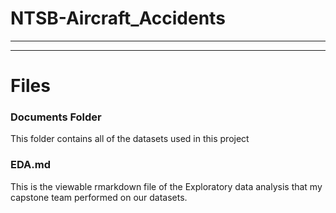 # NTSB-Aircraft_Accidents
-------------------------

-------------------------

# Files
### Documents Folder
This folder contains all of the datasets used in this project

### EDA.md
This is the viewable rmarkdown file of the Exploratory data analysis that my capstone team performed on our datasets.

